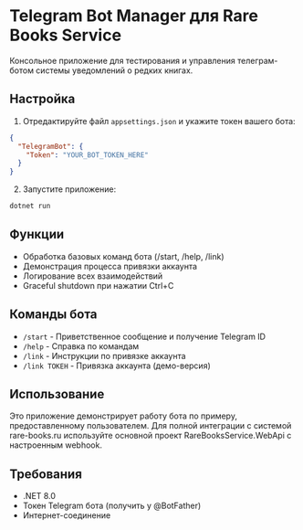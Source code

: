 # Telegram Bot Manager для Rare Books Service

Консольное приложение для тестирования и управления телеграм-ботом системы уведомлений о редких книгах.

## Настройка

1. Отредактируйте файл `appsettings.json` и укажите токен вашего бота:
```json
{
  "TelegramBot": {
    "Token": "YOUR_BOT_TOKEN_HERE"
  }
}
```

2. Запустите приложение:
```bash
dotnet run
```

## Функции

- Обработка базовых команд бота (/start, /help, /link)
- Демонстрация процесса привязки аккаунта
- Логирование всех взаимодействий
- Graceful shutdown при нажатии Ctrl+C

## Команды бота

- `/start` - Приветственное сообщение и получение Telegram ID
- `/help` - Справка по командам
- `/link` - Инструкции по привязке аккаунта
- `/link ТОКЕН` - Привязка аккаунта (демо-версия)

## Использование

Это приложение демонстрирует работу бота по примеру, предоставленному пользователем. Для полной интеграции с системой rare-books.ru используйте основной проект RareBooksService.WebApi с настроенным webhook.

## Требования

- .NET 8.0
- Токен Telegram бота (получить у @BotFather)
- Интернет-соединение
